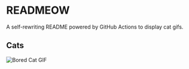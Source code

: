 # READMEOW

A self-rewriting README powered by GitHub Actions to display cat gifs.

## Cats

![Bored Cat GIF](https://media3.giphy.com/media/mlvseq9yvZhba/200.gif?cid=9acd02dakp2ea9d08conhbat59r4rw5xccyjz1v3otdjjhma&ep=v1_gifs_search&rid=200.gif&ct=g)
